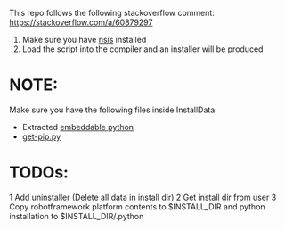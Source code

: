 This repo follows the following stackoverflow comment: https://stackoverflow.com/a/60879297

1. Make sure you have [nsis](https://nsis.sourceforge.io/Download) installed
2. Load the script into the compiler and an installer will be produced


# NOTE:
Make sure you have the following files inside InstallData:
*   Extracted [embeddable python](https://www.python.org/ftp/python/3.8.10/python-3.8.10-embed-amd64.zip)
*   [get-pip.py](https://bootstrap.pypa.io/get-pip.py)

# TODOs:
1   Add uninstaller (Delete all data in install dir)
2   Get install dir from user
3   Copy robotframework platform contents to $INSTALL\_DIR and python installation to $INSTALL\_DIR/.python
